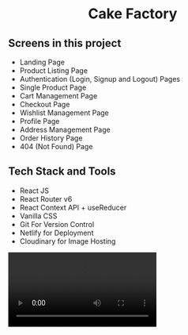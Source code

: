 <div align="center">
  <h1>Cake Factory</h1>
 </div>


## Screens in this project
- Landing Page
- Product Listing Page
- Authentication (Login, Signup and Logout) Pages
- Single Product Page
- Cart Management Page
- Checkout Page
- Wishlist Management Page
- Profile Page
- Address Management Page
- Order History Page
- 404 (Not Found) Page


## Tech Stack and Tools
- React JS
- React Router v6
- React Context API + useReducer
- Vanilla CSS 
- Git For Version Control
- Netlify for Deployment
- Cloudinary for Image Hosting

![Video](cf-github.mp4)

